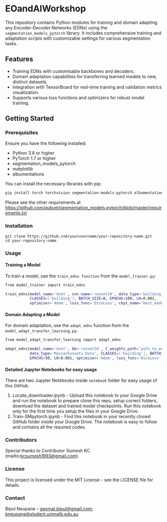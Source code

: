 # EOandAIWorkshop

This repository contains Python modules for training and domain adapting any Encoder-Decoder Networks (EDNs) using the `segmentation_models_pytorch` library. It includes comprehensive training and adaptation scripts with customizable settings for various segmentation tasks.

## Features

- Training EDNs with customisable backbones and decoders.
- Domain adaptation capabilities for transferring learned models to new, distinct datasets.
- Integration with TensorBoard for real-time training and validation metrics visualization.
- Supports various loss functions and optimizers for robust model training.

## Getting Started

### Prerequisites

Ensure you have the following installed:
- Python 3.8 or higher
- PyTorch 1.7 or higher
- segmentation_models_pytorch
- matplotlib
- albumentations

You can install the necessary libraries with pip:
```bash
pip install torch torchvision segmentation-models-pytorch albumentations matplotlib
```

Please see the other requirements at https://github.com/qubvel/segmentation_models.pytorch/blob/master/requirements.txt


### Installation
```
git clone https://github.com/yourusername/your-repository-name.git
cd your-repository-name
```

### Usage

#### Training a Model

To train a model, use the `train_edns function` from the `model_trainer.py`:
```bash
from model_trainer import train_edns

train_edns(model_name='Unet', cnn_name='resnet34', data_type='building-data',
           CLASSES=['building'], BATCH_SIZE=8, EPOCHS=100, LR=0.001,
           optimiser='Adam', loss_func='DiceLoss', ckpt_name='best_model.pth')
```

#### Domain Adapting a Model

For domain adaptation, use the `adapt_edns` function from the `model_adapt_transfer_learning.py`:
```bash
from model_adapt_transfer_learning import adapt_edns

adapt_edns(model_name='Unet', bb='resnet34', t_weights_path='path_to_weights.pth',
           data_type='Massachussets Data', CLASSES=['building'], BATCH_SIZE=8,
           EPOCHS=50, LR=0.001, optimiser='Adam', loss_func='DiceLoss', ckpt_name='adapted_model.pth')
```

#### Detailed Jupyter Notebooks for easy usage

There are two Jupyter Notebooks inside `notebook` folder for easy usage of this GitHub. 
1. Locate_downloader.ipynb - Upload this notebook to your Google Drive and run the notebook to prepare clone this repo, setup correct folders, download the dataset and trained model checkpoints. Run this notebook only for the first time you setup the files in your Google Drive.
2. Train-SMpytorch.ipynb - Find this notebook in your recently cloned GitHub folder inside your Google Drive. The notebook is easy to follow and contains all the required codes.

### Contributors

Special thanks to Contributor Sumesh KC (mailto:kcsumesh1993@gmail.com).

### License

This project is licensed under the MIT License - see the LICENSE file for details.

### Contact

Bipul Neupane - geomat.bipul@gmail.com; bneupane@student.unimelb.edu.au

